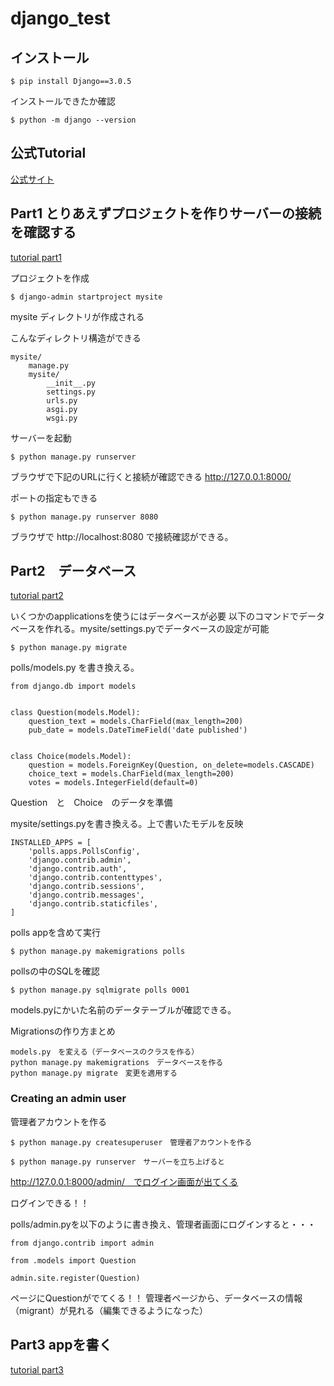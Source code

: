 # django_test

## インストール
```
$ pip install Django==3.0.5
```
インストールできたか確認
```
$ python -m django --version
```

## 公式Tutorial

[公式サイト](https://docs.djangoproject.com/en/3.0/)

## Part1 とりあえずプロジェクトを作りサーバーの接続を確認する
[tutorial part1](https://docs.djangoproject.com/en/3.0/intro/tutorial01/)

プロジェクトを作成
```
$ django-admin startproject mysite
```
mysite ディレクトリが作成される

こんなディレクトリ構造ができる

```
mysite/
    manage.py
    mysite/
        __init__.py
        settings.py
        urls.py
        asgi.py
        wsgi.py
```

サーバーを起動
```
$ python manage.py runserver
```

ブラウザで下記のURLに行くと接続が確認できる
http://127.0.0.1:8000/


ポートの指定もできる
```
$ python manage.py runserver 8080
```

ブラウザで http://localhost:8080 で接続確認ができる。

## Part2　データベース
[tutorial part2](https://docs.djangoproject.com/en/3.0/intro/tutorial02/)

いくつかのapplicationsを使うにはデータベースが必要
以下のコマンドでデータベースを作れる。mysite/settings.pyでデータベースの設定が可能

```
$ python manage.py migrate
```


polls/models.py を書き換える。

```
from django.db import models


class Question(models.Model):
    question_text = models.CharField(max_length=200)
    pub_date = models.DateTimeField('date published')


class Choice(models.Model):
    question = models.ForeignKey(Question, on_delete=models.CASCADE)
    choice_text = models.CharField(max_length=200)
    votes = models.IntegerField(default=0)
```
Question　と　Choice　のデータを準備


mysite/settings.pyを書き換える。上で書いたモデルを反映

```
INSTALLED_APPS = [
    'polls.apps.PollsConfig',
    'django.contrib.admin',
    'django.contrib.auth',
    'django.contrib.contenttypes',
    'django.contrib.sessions',
    'django.contrib.messages',
    'django.contrib.staticfiles',
]
```

polls appを含めて実行
```
$ python manage.py makemigrations polls
```
pollsの中のSQLを確認
```
$ python manage.py sqlmigrate polls 0001
```
models.pyにかいた名前のデータテーブルが確認できる。

Migrationsの作り方まとめ
```
models.py　を変える（データベースのクラスを作る）
python manage.py makemigrations　データベースを作る
python manage.py migrate　変更を適用する
```

### Creating an admin user
管理者アカウントを作る
```
$ python manage.py createsuperuser　管理者アカウントを作る

$ python manage.py runserver　サーバーを立ち上げると
```
http://127.0.0.1:8000/admin/　でログイン画面が出てくる

ログインできる！！


polls/admin.pyを以下のように書き換え、管理者画面にログインすると・・・
```
from django.contrib import admin

from .models import Question

admin.site.register(Question)
```
ページにQuestionがでてくる！！
管理者ページから、データベースの情報（migrant）が見れる（編集できるようになった）


## Part3 appを書く
[tutorial part3](https://docs.djangoproject.com/en/3.0/intro/tutorial03/)


